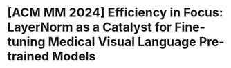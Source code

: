 # [ACM MM 2024] Efficiency in Focus: LayerNorm as a Catalyst for Fine-tuning Medical Visual Language Pre-trained Models
